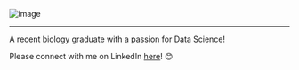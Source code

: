![image](https://user-images.githubusercontent.com/114869831/208249729-9558c806-25f2-47b4-94cb-bcbcc2a4b151.png)

- - - - - - - - - - - - - - - - - - - - - - - - - - - - - - - - - - - - - - - -  - - - -  - - - - - - - - - - - - - - - - - - - - - - - - - - 

A recent biology graduate with a passion for Data Science! 

Please connect with me on LinkedIn [here](https://www.linkedin.com/in/sagar-daryanani-6998331a2/)! 😊

<!---
SagarDaryanani/SagarDaryanani is a ✨ special ✨ repository because its `README.md` (this file) appears on your GitHub profile.
You can click the Preview link to take a look at your changes.
--->
